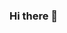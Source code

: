 ### Hi there 👋

<!--
❇️ Using tech to tackle major social and ecological challenges

🧍I create and develop user-centric designs that enhance the overall product experience

➡️ Currently working on the development of a carbon-tracking webapp interface dedicated to non-profit organizations and purpose-driven companies.
-->
